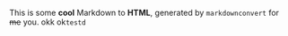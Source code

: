 This is some **cool** Markdown to **HTML**, generated by `markdownconvert` for ~~me~~ you. okk  ok`testd`